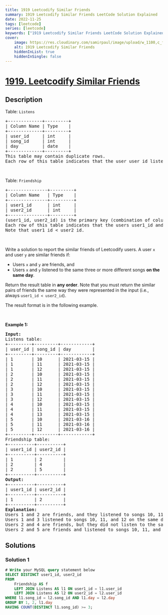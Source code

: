 ```yaml
---
title: 1919 Leetcodify Similar Friends
summary: 1919 Leetcodify Similar Friends LeetCode Solution Explained
date: 2022-11-25
tags: [leetcode]
series: [leetcode]
keywords: ["1919 Leetcodify Similar Friends LeetCode Solution Explained in all languages", "1919 Leetcodify Similar Friends", "LeetCode", "leetcode solution in Python3 C++ Java Go PHP Ruby Swift TypeScript Rust C# JavaScript C", "GeeksforGeeks", "InterviewBit", "Coding Ninjas", "HackerRank", "HackerEarth", "CodeChef", "TopCoder", "AlgoExpert", "freeCodeCamp", "Codeforces", "GitHub", "AtCoder", "Samir Paul"]
cover:
    image: https://res.cloudinary.com/samirpaul/image/upload/w_1100,c_fit,co_rgb:FFFFFF,l_text:Arial_75_bold:1919 Leetcodify Similar Friends - Solution Explained/problem-solving.webp
    alt: 1919 Leetcodify Similar Friends
    hiddenInList: true
    hiddenInSingle: false
---
```



# [1919. Leetcodify Similar Friends](https://leetcode.com/problems/leetcodify-similar-friends)


## Description

<p>Table: <code>Listens</code></p>

<pre>
+-------------+---------+
| Column Name | Type    |
+-------------+---------+
| user_id     | int     |
| song_id     | int     |
| day         | date    |
+-------------+---------+
This table may contain duplicate rows.
Each row of this table indicates that the user user_id listened to the song song_id on the day day.
</pre>

<p>&nbsp;</p>

<p>Table: <code>Friendship</code></p>

<pre>
+---------------+---------+
| Column Name   | Type    |
+---------------+---------+
| user1_id      | int     |
| user2_id      | int     |
+---------------+---------+
(user1_id, user2_id) is the primary key (combination of columns with unique values) for this table.
Each row of this table indicates that the users user1_id and user2_id are friends.
Note that user1_id &lt; user2_id.
</pre>

<p>&nbsp;</p>

<p>Write a solution to report the similar friends of Leetcodify users. A user <code>x</code> and user <code>y</code> are&nbsp;similar friends if:</p>

<ul>
	<li>Users <code>x</code> and <code>y</code> are friends, and</li>
	<li>Users <code>x</code> and <code>y</code> listened to the same three or more different songs <strong>on the same day</strong>.</li>
</ul>

<p>Return the result table in <strong>any order</strong>. Note that you must return the similar pairs of friends the same way they were represented in the input (i.e., always <code>user1_id &lt; user2_id</code>).</p>

<p>The&nbsp;result format is in the following example.</p>

<p>&nbsp;</p>
<p><strong class="example">Example 1:</strong></p>

<pre>
<strong>Input:</strong> 
Listens table:
+---------+---------+------------+
| user_id | song_id | day        |
+---------+---------+------------+
| 1       | 10      | 2021-03-15 |
| 1       | 11      | 2021-03-15 |
| 1       | 12      | 2021-03-15 |
| 2       | 10      | 2021-03-15 |
| 2       | 11      | 2021-03-15 |
| 2       | 12      | 2021-03-15 |
| 3       | 10      | 2021-03-15 |
| 3       | 11      | 2021-03-15 |
| 3       | 12      | 2021-03-15 |
| 4       | 10      | 2021-03-15 |
| 4       | 11      | 2021-03-15 |
| 4       | 13      | 2021-03-15 |
| 5       | 10      | 2021-03-16 |
| 5       | 11      | 2021-03-16 |
| 5       | 12      | 2021-03-16 |
+---------+---------+------------+
Friendship table:
+----------+----------+
| user1_id | user2_id |
+----------+----------+
| 1        | 2        |
| 2        | 4        |
| 2        | 5        |
+----------+----------+
<strong>Output:</strong> 
+----------+----------+
| user1_id | user2_id |
+----------+----------+
| 1        | 2        |
+----------+----------+
<strong>Explanation:</strong> 
Users 1 and 2 are friends, and they listened to songs 10, 11, and 12 on the same day. They are similar friends.
Users 1 and 3 listened to songs 10, 11, and 12 on the same day, but they are not friends.
Users 2 and 4 are friends, but they did not listen to the same three different songs.
Users 2 and 5 are friends and listened to songs 10, 11, and 12, but they did not listen to them on the same day.
</pre>

## Solutions

### Solution 1

<!-- tabs:start -->

```sql
# Write your MySQL query statement below
SELECT DISTINCT user1_id, user2_id
FROM
    Friendship AS f
    LEFT JOIN Listens AS l1 ON user1_id = l1.user_id
    LEFT JOIN Listens AS l2 ON user2_id = l2.user_id
WHERE l1.song_id = l2.song_id AND l1.day = l2.day
GROUP BY 1, 2, l1.day
HAVING COUNT(DISTINCT l1.song_id) >= 3;
```

<!-- tabs:end -->

<!-- end -->
